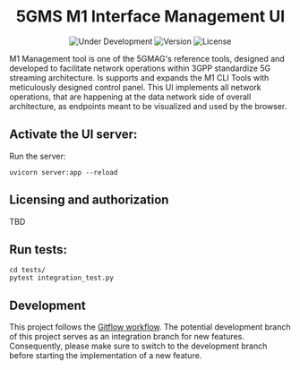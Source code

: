<h1 align="center">5GMS M1 Interface Management UI</h1>
<p align="center">
  <img src="https://img.shields.io/badge/Status-Under_Development-yellow" alt="Under Development">
  <img src="https://img.shields.io/github/v/tag/5G-MAG/rt-5gms-application-function?label=version" alt="Version">
  <img src="https://img.shields.io/badge/License-5G--MAG%20Public%20License%20(v1.0)-blue" alt="License">

M1 Management tool is one of the 5GMAG's reference tools, designed and developed to facilitate network operations within 3GPP standardize 5G streaming architecture. Is supports and expands the M1 CLI Tools with meticulously designed control panel. This UI implements all network operations, that are happening at the data network side of overall architecture, as endpoints meant to be visualized and used by the browser.

## Activate the UI server:

Run the server:

```
uvicorn server:app --reload
```

## Licensing and authorization
TBD

## Run tests:
```
cd tests/
pytest integration_test.py
```

## Development
This project follows the [Gitflow workflow](https://www.atlassian.com/git/tutorials/comparing-workflows/gitflow-workflow). The potential development branch of this project serves as an integration branch for new features. Consequently, please make sure to switch to the development branch before starting the implementation of a new feature.
